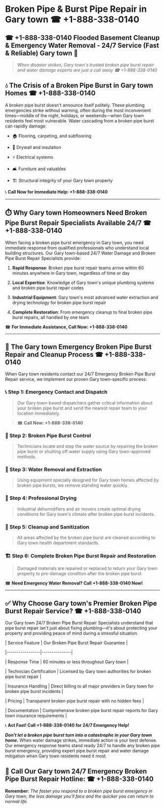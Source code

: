 # Broken Pipe & Burst Pipe Repair in Gary town ☎ +1-888-338-0140  
## ☎ +1-888-338-0140 Flooded Basement Cleanup & Emergency Water Removal - 24/7 Service (Fast & Reliable) Gary town 🚨  

> *When disaster strikes, Gary town's trusted broken pipe burst repair and water damage experts are just a call away ☎ +1-888-338-0140*  

## 💧 The Crisis of a Broken Pipe Burst in Gary town Homes ☎ +1-888-338-0140  

A broken pipe burst doesn't announce itself politely. These plumbing emergencies strike without warning, often during the most inconvenient times—middle of the night, holidays, or weekends—when Gary town residents feel most vulnerable. Water cascading from a broken pipe burst can rapidly damage:  

* 🏠 Flooring, carpeting, and subflooring  
* 🧱 Drywall and insulation  
* ⚡ Electrical systems  
* 🛋️ Furniture and valuables  
* 🏗️ Structural integrity of your Gary town property  

📞 **Call Now for Immediate Help: +1-888-338-0140**  

---  

## ⏱️ Why Gary town Homeowners Need Broken Pipe Burst Repair Specialists Available 24/7 ☎ +1-888-338-0140  

When facing a broken pipe burst emergency in Gary town, you need immediate response from qualified professionals who understand local building structures. Our Gary town-based 24/7 Water Damage and Broken Pipe Burst Repair Specialists provide:  

1. **Rapid Response**: Broken pipe burst repair teams arrive within 60 minutes anywhere in Gary town, regardless of time or day  
2. **Local Expertise**: Knowledge of Gary town's unique plumbing systems and broken pipe burst repair codes  
3. **Industrial Equipment**: Gary town's most advanced water extraction and drying technology for broken pipe burst repair  
4. **Complete Restoration**: From emergency cleanup to final broken pipe burst repairs, all handled by one team  

☎ **For Immediate Assistance, Call Now: +1-888-338-0140**  

---  

## 🔧 The Gary town Emergency Broken Pipe Burst Repair and Cleanup Process ☎ +1-888-338-0140  

When Gary town residents contact our 24/7 Emergency Broken Pipe Burst Repair service, we implement our proven Gary town-specific process:  

### 📞 Step 1: Emergency Contact and Dispatch  
> Our Gary town-based dispatchers gather critical information about your broken pipe burst and send the nearest repair team to your location immediately.  
> ☎ **Call Now: +1-888-338-0140**  

### 🚿 Step 2: Broken Pipe Burst Control  
> Technicians locate and stop the water source by repairing the broken pipe burst or shutting off water supply using Gary town-approved methods.  

### 🌊 Step 3: Water Removal and Extraction  
> Using equipment specially designed for Gary town homes affected by broken pipe bursts, we remove standing water quickly.  

### 💨 Step 4: Professional Drying  
> Industrial dehumidifiers and air movers create optimal drying conditions for Gary town's climate after broken pipe burst incidents.  

### 🧼 Step 5: Cleanup and Sanitization  
> All areas affected by the broken pipe burst are cleaned according to Gary town health department standards.  

### 🏗️ Step 6: Complete Broken Pipe Burst Repair and Restoration  
> Damaged materials are repaired or replaced to return your Gary town property to pre-damage condition after the broken pipe burst.  

☎ **Need Emergency Water Removal? Call +1-888-338-0140 Now!**  

---  

## ✅ Why Choose Gary town's Premier Broken Pipe Burst Repair Service? ☎ +1-888-338-0140  

Our Gary town 24/7 Broken Pipe Burst Repair Specialists understand that pipe burst repair isn't just about fixing plumbing—it's about protecting your property and providing peace of mind during a stressful situation.  

| Service Feature | Our Broken Pipe Burst Repair Guarantee |  
|-----------------|---------------|  
| Response Time | 60 minutes or less throughout Gary town |  
| Technician Certification | Licensed by Gary town authorities for broken pipe burst repair |  
| Insurance Handling | Direct billing to all major providers in Gary town for broken pipe burst incidents |  
| Pricing | Transparent broken pipe burst repair with no hidden fees |  
| Documentation | Comprehensive broken pipe burst repair reports for Gary town insurance requirements |  

📞 **Act Fast! Call +1-888-338-0140 for 24/7 Emergency Help!**  

***Don't let a broken pipe burst turn into a catastrophe in your Gary town home.*** When water damage strikes, immediate action is your best defense. Our emergency response teams stand ready 24/7 to handle any broken pipe burst emergency, providing expert pipe burst repair and water damage mitigation when Gary town residents need it most.  

## 📱 Call Our Gary town 24/7 Emergency Broken Pipe Burst Repair Hotline: ☎ +1-888-338-0140  

**Remember**: *The faster you respond to a broken pipe burst emergency in Gary town, the less damage you'll face and the quicker you can return to normal life.*